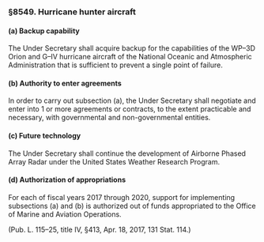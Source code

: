 ### §8549. Hurricane hunter aircraft ###

#### (a) Backup capability ####

The Under Secretary shall acquire backup for the capabilities of the WP–3D Orion and G–IV hurricane aircraft of the National Oceanic and Atmospheric Administration that is sufficient to prevent a single point of failure.

#### (b) Authority to enter agreements ####

In order to carry out subsection (a), the Under Secretary shall negotiate and enter into 1 or more agreements or contracts, to the extent practicable and necessary, with governmental and non-governmental entities.

#### (c) Future technology ####

The Under Secretary shall continue the development of Airborne Phased Array Radar under the United States Weather Research Program.

#### (d) Authorization of appropriations ####

For each of fiscal years 2017 through 2020, support for implementing subsections (a) and (b) is authorized out of funds appropriated to the Office of Marine and Aviation Operations.

(Pub. L. 115–25, title IV, §413, Apr. 18, 2017, 131 Stat. 114.)
